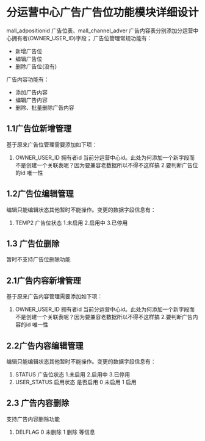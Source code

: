 # 分运营中心广告广告位功能模块详细设计
mall_adpositionid 广告位表、mall_channel_adver 广告内容表分别添加分运营中心拥有者(OWNER_USER_ID)字段；
广告位管理常规功能有：

  - 新增广告位
  - 编辑广告位
  - 删除广告位(没有)
  
 广告内容功能有：
- 添加广告内容
- 编辑广告内容
- 删除、批量删除广告内容


## 1.1广告位新增管理
基于原来广告位管理需要添加如下项：
1. OWNER_USER_ID 拥有者id 当前分运营中心id。此处为何添加一个新字段而不是创建一个关联表呢？因为要兼容老数据所以不得不这样搞
2.要判断广告位的id 唯一性

## 1.2广告位编辑管理
编辑只能编辑状态其他暂时不能操作。变更的数据字段信息有：
1. TEMP2  广告位状态  1.未启用 2.启用中 3.已停用


## 1.3 广告位删除
暂时不支持广告位删除功能


## 2.1广告内容新增管理
基于原来广告内容管理需要添加如下项：
1. OWNER_USER_ID 拥有者id 当前分运营中心id。此处为何添加一个新字段而不是创建一个关联表呢？因为要兼容老数据所以不得不这样搞
2.要判断广告内容的id 唯一性

## 2.2广告内容编辑管理
编辑只能编辑状态其他暂时不能操作。变更的数据字段信息有：
1. STATUS  广告位状态  1.未启用 2.启用中 3.已停用
2. USER_STATUS 启用状态 是否启用 0 未启用 1 启用


## 2.3 广告内容删除
支持广告内容删除功能
1. DELFLAG 0 未删除  1 删除 
等信息




